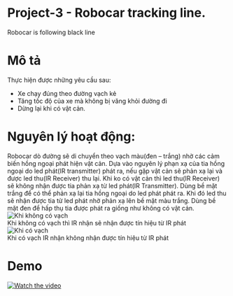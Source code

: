 # Project-3 - Robocar tracking line.
Robocar is following black line
# Mô tả 
Thực hiện được những yêu cầu sau:  
- Xe chạy đúng theo đường vạch kẻ  
- Tăng tốc độ của xe mà không bị văng khỏi đường đi  
- Dừng lại khi có vật cản.
# Nguyên lý hoạt động:   
Robocar dò đường sẽ di chuyển theo vạch màu(đen – trắng) nhờ các cảm biến hồng ngoại phát hiện vật cản. 
Dựa vào nguyên lý phạn xạ của tia hồng ngoại do led phát(IR transmitter) phát ra, 
nếu gặp vật  cản sẽ phản xạ lại và được led thu(IR Receiver) thu lại. 
Khi ko có vật cản thì led thu(IR Receiver) sẽ không nhận được tia phản xạ từ led phát(IR Transmitter).
Dùng bề mặt trắng để có thể phản xạ lại tia hồng ngoại do led phát phát ra.
Khi đó led thu sẽ nhận được tia từ led phát nhờ phản xạ lên bề mặt màu trắng. Dùng bề mặt đen để hấp thụ tia được phát ra giống như không có vật cản.  
![Khi không có vạch](https://hackster.imgix.net/uploads/attachments/496036/Concept-of-White-Line-Follo.gif?auto=compress&gifq=35&w=1280&h=960&fit=max)  
Khi không có vạch thì IR nhận sẽ nhận được tín hiệu từ IR phát  
![Khi có vạch](https://hackster.imgix.net/uploads/attachments/496035/Concept-of-Black-Line-Follo.gif?auto=compress&gifq=35&w=1280&h=960&fit=max)  
Khi có vạch IR nhận không nhận được tín hiệu từ IR phát
# Demo

[![Watch the video](https://user-images.githubusercontent.com/67089995/176743694-0d32e567-f0b3-44de-84c1-7b63ee6d9949.png)](https://youtu.be/d63bywc6ar8)
